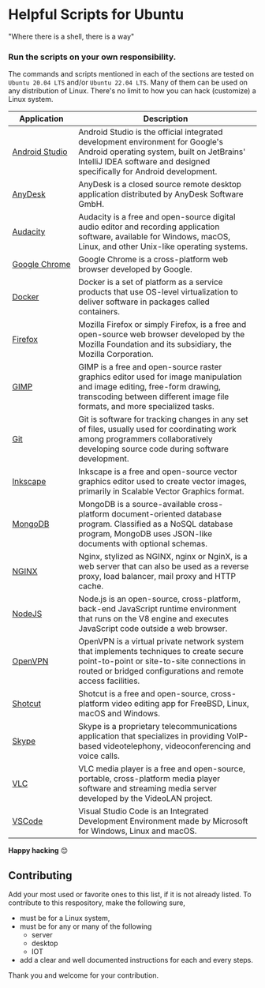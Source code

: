 # Helpful Scripts for Ubuntu

"Where there is a shell, there is a way"

### Run the scripts on your own responsibility.

The commands and scripts mentioned in each of the sections are tested on `Ubuntu 20.04 LTS` and/or `Ubuntu 22.04 LTS`. Many of them can be used on any distribution of Linux. There's no limit to how you can hack (customize) a Linux system.


| Application | Description |
| ----------- | ------ |
| [Android Studio](/android-studio) | Android Studio is the official integrated development environment for Google's Android operating system, built on JetBrains' IntelliJ IDEA software and designed specifically for Android development. |
| [AnyDesk](/anydesk) | AnyDesk is a closed source remote desktop application distributed by AnyDesk Software GmbH. |
| [Audacity](/audacity) | Audacity is a free and open-source digital audio editor and recording application software, available for Windows, macOS, Linux, and other Unix-like operating systems. |
| [Google&nbsp;Chrome](/chrome) | Google Chrome is a cross-platform web browser developed by Google. |
| [Docker](/docker) | Docker is a set of platform as a service products that use OS-level virtualization to deliver software in packages called containers. |
| [Firefox](/firefox) | Mozilla Firefox or simply Firefox, is a free and open-source web browser developed by the Mozilla Foundation and its subsidiary, the Mozilla Corporation. |
| [GIMP](/gimp) | GIMP is a free and open-source raster graphics editor used for image manipulation and image editing, free-form drawing, transcoding between different image file formats, and more specialized tasks. |
| [Git](/git) | Git is software for tracking changes in any set of files, usually used for coordinating work among programmers collaboratively developing source code during software development. |
| [Inkscape](/inkscape) | Inkscape is a free and open-source vector graphics editor used to create vector images, primarily in Scalable Vector Graphics format. |
| [MongoDB](/mongodb) | MongoDB is a source-available cross-platform document-oriented database program. Classified as a NoSQL database program, MongoDB uses JSON-like documents with optional schemas. |
| [NGINX](/nginx) | Nginx, stylized as NGINX, nginx or NginX, is a web server that can also be used as a reverse proxy, load balancer, mail proxy and HTTP cache. |
| [NodeJS](/nodejs) | Node.js is an open-source, cross-platform, back-end JavaScript runtime environment that runs on the V8 engine and executes JavaScript code outside a web browser. |
| [OpenVPN](/openvpn) | OpenVPN is a virtual private network system that implements techniques to create secure point-to-point or site-to-site connections in routed or bridged configurations and remote access facilities. |
| [Shotcut](/shotcut) | Shotcut is a free and open-source, cross-platform video editing app for FreeBSD, Linux, macOS and Windows. |
| [Skype](/skype) | Skype is a proprietary telecommunications application that specializes in providing VoIP-based videotelephony, videoconferencing and voice calls. |
| [VLC](/vlc) | VLC media player is a free and open-source, portable, cross-platform media player software and streaming media server developed by the VideoLAN project. |
| [VSCode](/vscode) | Visual Studio Code is an Integrated Development Environment made by Microsoft for Windows, Linux and macOS. |

**Happy hacking** 😊


## Contributing

Add your most used or favorite ones to this list, if it is not already listed. To contribute to this respository, make the following sure,

- must be for a Linux system,
- must be for any or many of the following
  - server
  - desktop
  - IOT
- add a clear and well documented instructions for each and every steps.

Thank you and welcome for your contribution.
